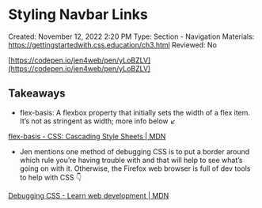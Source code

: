 # Styling Navbar Links

Created: November 12, 2022 2:20 PM
Type: Section - Navigation
Materials: https://gettingstartedwith.css.education/ch3.html
Reviewed: No

[https://codepen.io/jen4web/pen/yLoBZLV](https://codepen.io/jen4web/pen/yLoBZLV)

## Takeaways

- flex-basis: A flexbox property that initially sets the width of a flex item. It’s not as stringent as width; more info below ↙️

[flex-basis - CSS&colon; Cascading Style Sheets | MDN](https://developer.mozilla.org/en-US/docs/Web/CSS/flex-basis)

- Jen mentions one method of debugging CSS is to put a border around which rule you’re having trouble with and that will help to see what’s going on with it. Otherwise, the Firefox web browser is full of dev tools to help with CSS 👇

[Debugging CSS - Learn web development | MDN](https://developer.mozilla.org/en-US/docs/Learn/CSS/Building_blocks/Debugging_CSS)